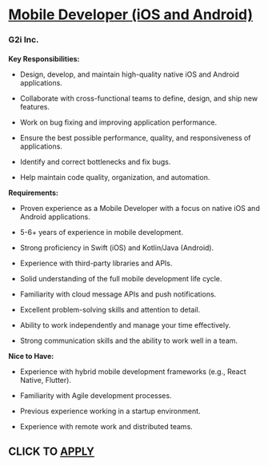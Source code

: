 # [Mobile Developer (iOS and Android)](https://www.remotewlb.com/apply/mobile-developer-ios-and-android)  
### G2i Inc.  
####  

**Key Responsibilities:**

  * Design, develop, and maintain high-quality native iOS and Android applications.

  * Collaborate with cross-functional teams to define, design, and ship new features.

  * Work on bug fixing and improving application performance.

  * Ensure the best possible performance, quality, and responsiveness of applications.

  * Identify and correct bottlenecks and fix bugs.

  * Help maintain code quality, organization, and automation.  

 **Requirements:**

  * Proven experience as a Mobile Developer with a focus on native iOS and Android applications.

  * 5-6+ years of experience in mobile development.

  * Strong proficiency in Swift (iOS) and Kotlin/Java (Android).

  * Experience with third-party libraries and APIs.

  * Solid understanding of the full mobile development life cycle.

  * Familiarity with cloud message APIs and push notifications.

  * Excellent problem-solving skills and attention to detail.

  * Ability to work independently and manage your time effectively.

  * Strong communication skills and the ability to work well in a team.  

 **Nice to Have:**

  * Experience with hybrid mobile development frameworks (e.g., React Native, Flutter).

  * Familiarity with Agile development processes.

  * Previous experience working in a startup environment.

  * Experience with remote work and distributed teams.

  
## CLICK TO [APPLY](https://www.remotewlb.com/apply/mobile-developer-ios-and-android)

